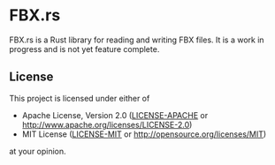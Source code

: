 # FBX.rs

FBX.rs is a Rust library for reading and writing FBX files. It is a work in progress and is not yet feature complete.

## License

This project is licensed under either of

- Apache License, Version 2.0 ([LICENSE-APACHE](./LICENSE-APACHE) or http://www.apache.org/licenses/LICENSE-2.0)
- MIT License ([LICENSE-MIT](./LICENSE-MIT) or http://opensource.org/licenses/MIT)

at your opinion.
